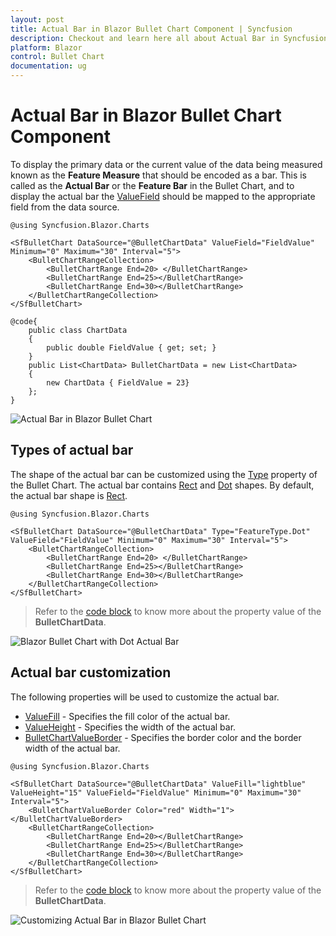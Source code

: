 ```yaml
---
layout: post
title: Actual Bar in Blazor Bullet Chart Component | Syncfusion
description: Checkout and learn here all about Actual Bar in Syncfusion Blazor Bullet Chart component and much more.
platform: Blazor
control: Bullet Chart 
documentation: ug
---
```


# Actual Bar in Blazor Bullet Chart Component

To display the primary data or the current value of the data being measured known as the **Feature Measure** that should be encoded as a bar. This is called as the **Actual Bar** or the **Feature Bar** in the Bullet Chart, and to display the actual bar the [ValueField](https://help.syncfusion.com/cr/blazor/Syncfusion.Blazor.Charts.SfBulletChart-1.html#Syncfusion_Blazor_Charts_SfBulletChart_1_ValueField) should be mapped to the appropriate field from the data source.

```cshtml
@using Syncfusion.Blazor.Charts

<SfBulletChart DataSource="@BulletChartData" ValueField="FieldValue" Minimum="0" Maximum="30" Interval="5">
    <BulletChartRangeCollection>
        <BulletChartRange End=20> </BulletChartRange>
        <BulletChartRange End=25></BulletChartRange>
        <BulletChartRange End=30></BulletChartRange>
    </BulletChartRangeCollection>
</SfBulletChart>

@code{
    public class ChartData
    {
        public double FieldValue { get; set; }
    }
    public List<ChartData> BulletChartData = new List<ChartData>
    {
        new ChartData { FieldValue = 23}
    };
}
```

![Actual Bar in Blazor Bullet Chart](images/blazor-bullet-chart-actual-bar.png)

## Types of actual bar

The shape of the actual bar can be customized using the [Type](https://help.syncfusion.com/cr/blazor/Syncfusion.Blazor.Charts.SfBulletChart-1.html#Syncfusion_Blazor_Charts_SfBulletChart_1_Type) property of the Bullet Chart. The actual bar contains [Rect](https://help.syncfusion.com/cr/blazor/Syncfusion.Blazor.Charts.FeatureType.html#Syncfusion_Blazor_Charts_FeatureType_Rect) and [Dot](https://help.syncfusion.com/cr/blazor/Syncfusion.Blazor.Charts.FeatureType.html#Syncfusion_Blazor_Charts_FeatureType_Dot) shapes. By default, the actual bar shape is [Rect](https://help.syncfusion.com/cr/blazor/Syncfusion.Blazor.Charts.FeatureType.html#Syncfusion_Blazor_Charts_FeatureType_Rect).

```cshtml
@using Syncfusion.Blazor.Charts

<SfBulletChart DataSource="@BulletChartData" Type="FeatureType.Dot" ValueField="FieldValue" Minimum="0" Maximum="30" Interval="5">
    <BulletChartRangeCollection>
        <BulletChartRange End=20> </BulletChartRange>
        <BulletChartRange End=25></BulletChartRange>
        <BulletChartRange End=30></BulletChartRange>
    </BulletChartRangeCollection>
</SfBulletChart>
```

> Refer to the [code block](#actual-bar-in-blazor-bullet-chart-component) to know more about the property value of the **BulletChartData**.

![Blazor Bullet Chart with Dot Actual Bar](images/blazor-bullet-chart-dot-actual-bar.png)

## Actual bar customization

The following properties will be used to customize the actual bar.

* [ValueFill](https://help.syncfusion.com/cr/blazor/Syncfusion.Blazor.Charts.SfBulletChart-1.html#Syncfusion_Blazor_Charts_SfBulletChart_1_ValueFill) - Specifies the fill color of the actual bar.
* [ValueHeight](https://help.syncfusion.com/cr/blazor/Syncfusion.Blazor.Charts.SfBulletChart-1.html#Syncfusion_Blazor_Charts_SfBulletChart_1_ValueHeight) - Specifies the width of the actual bar.
* [BulletChartValueBorder](https://help.syncfusion.com/cr/blazor/Syncfusion.Blazor.Charts.BulletChartValueBorder.html) - Specifies the border color and the border width of the actual bar.

```cshtml
@using Syncfusion.Blazor.Charts

<SfBulletChart DataSource="@BulletChartData" ValueFill="lightblue" ValueHeight="15" ValueField="FieldValue" Minimum="0" Maximum="30" Interval="5">
    <BulletChartValueBorder Color="red" Width="1"></BulletChartValueBorder>
    <BulletChartRangeCollection>
        <BulletChartRange End=20></BulletChartRange>
        <BulletChartRange End=25></BulletChartRange>
        <BulletChartRange End=30></BulletChartRange>
    </BulletChartRangeCollection>
</SfBulletChart>
```

> Refer to the [code block](#actual-bar-in-blazor-bullet-chart-component) to know more about the property value of the **BulletChartData**.

![Customizing Actual Bar in Blazor Bullet Chart](images/blazor-bullet-chart-actual-bar-customization.png)